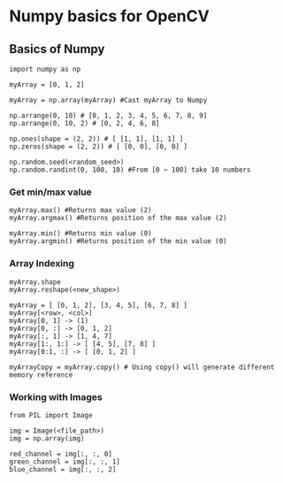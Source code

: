 # Numpy basics for OpenCV

## Basics of Numpy
	import numpy as np
	
	myArray = [0, 1, 2]
	
	myArray = np.array(myArray) #Cast myArray to Numpy

	np.arrange(0, 10) # [0, 1, 2, 3, 4, 5, 6, 7, 8, 9]
	np.arrange(0, 10, 2) # [0, 2, 4, 6, 8]

	np.ones(shape = (2, 2)) # [ [1, 1], [1, 1] ]
	np.zeros(shape = (2, 2)) # [ [0, 0], [0, 0] ]
	
	np.random.seed(<random_seed>)
	np.random.randint(0, 100, 10) #From [0 ~ 100] take 10 numbers
	
### Get min/max value
	myArray.max() #Returns max value (2)
	myArray.argmax() #Returns position of the max value (2)

	myArray.min() #Returns min value (0)
	myArray.argmin() #Returns position of the min value (0)

### Array Indexing
	myArray.shape
	myArray.reshape(<new_shape>)

	myArray = [ [0, 1, 2], [3, 4, 5], [6, 7, 8] ]
	myArray[<row>, <col>]
	myArray[0, 1] -> (1)
	myArray[0, :] -> [0, 1, 2]
	myArray[:, 1] -> [1, 4, 7]
	myArray[1:, 1:] -> [ [4, 5], [7, 8] ]
	myArray[0:1, :] -> [ [0, 1, 2] ]

	myArrayCopy = myArray.copy() # Using copy() will generate different memory reference
	
### Working with Images
	from PIL import Image
	
	img = Image(<file_path>)
	img = np.array(img)
	
	red_channel = img[:, :, 0]
	green_channel = img[:, :, 1]
	blue_channel = img[:, :, 2]

